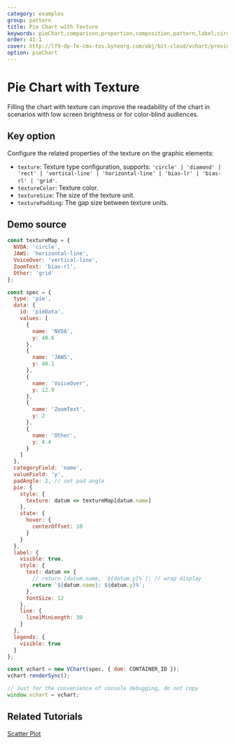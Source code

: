```yaml
---
category: examples
group: pattern
title: Pie Chart with Texture
keywords: pieChart,comparison,proportion,composition,pattern,label,circle
order: 41-1
cover: http://lf9-dp-fe-cms-tos.byteorg.com/obj/bit-cloud/vchart/preview/pattern/accessible-pie.png
option: pieChart
---
```


# Pie Chart with Texture

Filling the chart with texture can improve the readability of the chart in scenarios with low screen brightness or for color-blind audiences.

## Key option

Configure the related properties of the texture on the graphic elements:

- `texture`: Texture type configuration, supports: `'circle' | 'diamond' | 'rect' | 'vertical-line' | 'horizontal-line' | 'bias-lr' | 'bias-rl' | 'grid'`.
- `textureColor`: Texture color.
- `textureSize`: The size of the texture unit.
- `texturePadding`: The gap size between texture units.

## Demo source

```javascript livedemo
const textureMap = {
  NVDA: 'circle',
  JAWS: 'horizontal-line',
  VoiceOver: 'vertical-line',
  ZoomText: 'bias-rl',
  Other: 'grid'
};

const spec = {
  type: 'pie',
  data: {
    id: 'pieData',
    values: [
      {
        name: 'NVDA',
        y: 40.6
      },
      {
        name: 'JAWS',
        y: 40.1
      },
      {
        name: 'VoiceOver',
        y: 12.9
      },
      {
        name: 'ZoomText',
        y: 2
      },
      {
        name: 'Other',
        y: 4.4
      }
    ]
  },
  categoryField: 'name',
  valueField: 'y',
  padAngle: 2, // set pad angle
  pie: {
    style: {
      texture: datum => textureMap[datum.name]
    },
    state: {
      hover: {
        centerOffset: 10
      }
    }
  },
  label: {
    visible: true,
    style: {
      text: datum => {
        // return [datum.name, `${datum.y}%`]; // wrap display
        return `${datum.name}: ${datum.y}%`;
      },
      fontSize: 12
    },
    line: {
      line1MinLength: 30
    }
  },
  legends: {
    visible: true
  }
};

const vchart = new VChart(spec, { dom: CONTAINER_ID });
vchart.renderSync();

// Just for the convenience of console debugging, do not copy
window.vchart = vchart;
```

## Related Tutorials

[Scatter Plot](link)

